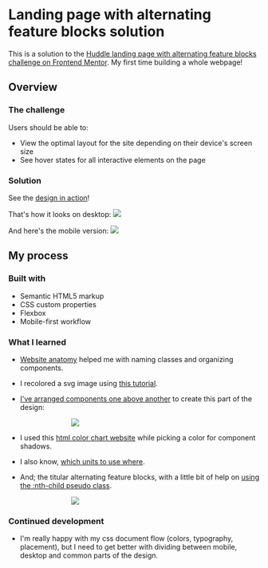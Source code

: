 
# Landing page with alternating feature blocks solution

This is a solution to the [Huddle landing page with alternating feature blocks challenge on Frontend Mentor](https://www.frontendmentor.io/challenges/huddle-landing-page-with-alternating-feature-blocks-5ca5f5981e82137ec91a5100).
My first time building a whole webpage!


## Overview

### The challenge

Users should be able to:

- View the optimal layout for the site depending on their device's screen size
- See hover states for all interactive elements on the page

### Solution

See the [design in action](https://zofia-mm.github.io/huddle-landing-page-with-alternating-feature-blocks-master/)!

That's how it looks on desktop:
![](./readme/design-desktop.png)

And here's the mobile version:
![](./readme/design-mobile.png)


## My process

### Built with

- Semantic HTML5 markup
- CSS custom properties
- Flexbox
- Mobile-first workflow

### What I learned

- [Website anatomy](https://medium.com/tylergaid/website-design-101-essential-terms-64bc4a52847f) helped me with naming classes and organizing components.

- I recolored a svg image using [this tutorial](https://stackoverflow.com/questions/24224112/css-filter-make-color-image-with-transparency-white).

- [I've arranged components one above another](https://stackoverflow.com/questions/19561585/how-to-make-div-go-behind-another-div) to create this part of the design:

<div style="width: 50%; margin-rigth:25%; margin-left:25%;">
    <img src="./readme/components_z.png">
</div>

- I used this [html color chart website](https://htmlcolorcodes.com/color-chart/) while picking a color for component shadows.

- I also know, [which units to use where](https://gist.github.com/basham/2175a16ab7c60ce8e001).

- And; the titular alternating feature blocks, with a little bit of help on [using the :nth-child pseudo class](https://stackoverflow.com/questions/10930385/how-can-i-get-every-second-element-if-each-is-embedded-in-another-one).

<div style="width: 50%; margin-rigth:25%; margin-left:25%;">
    <img src="./readme/alternating_features.png">
</div>

### Continued development

- I'm really happy with my css document flow (colors, typography, placement), but I need to get better with dividing between mobile, desktop and common parts of the design.
